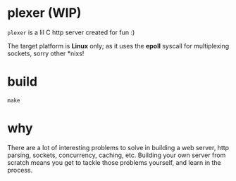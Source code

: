 # plexer (WIP)

`plexer` is a lil C http server created for fun :)

The target platform is **Linux** only; as it uses the **epoll** syscall for multiplexing sockets, sorry other *nixs!

# build

`make`

# why

There are a lot of interesting problems to solve in building a web server, http parsing, sockets, concurrency, caching, etc.
Building your own server from scratch means you get to tackle those problems yourself, and learn in the process.
